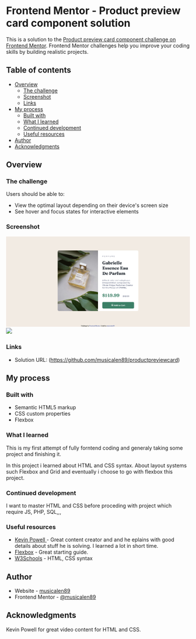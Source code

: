 # Frontend Mentor - Product preview card component solution

This is a solution to the [Product preview card component challenge on Frontend Mentor](https://www.frontendmentor.io/challenges/product-preview-card-component-GO7UmttRfa). Frontend Mentor challenges help you improve your coding skills by building realistic projects. 

## Table of contents

- [Overview](#overview)
  - [The challenge](#the-challenge)
  - [Screenshot](#screenshot)
  - [Links](#links)
- [My process](#my-process)
  - [Built with](#built-with)
  - [What I learned](#what-i-learned)
  - [Continued development](#continued-development)
  - [Useful resources](#useful-resources)
- [Author](#author)
- [Acknowledgments](#acknowledgments)


## Overview

### The challenge

Users should be able to:

- View the optimal layout depending on their device's screen size
- See hover and focus states for interactive elements

### Screenshot

![](./screenshot-desktop.png)
![](./screenshot-mobile.jpg)


### Links

- Solution URL: (https://github.com/musicalen89/productpreviewcard)

## My process

### Built with

- Semantic HTML5 markup
- CSS custom properties
- Flexbox

### What I learned

This is my first attempt of fully forntend coding and generaly taking some project and finishing it.

In this project i learned about HTML and CSS syntax. About layout systems such Flexbox and Grid and eventually
i choose to go with flexbox this project. 


### Continued development

I want to master HTML and CSS before proceding with project which require JS, PHP, SQL,,,


### Useful resources

- [Kevin Powell ](https://www.youtube.com/kepowob) -  Great content creator and and he eplains with good details about stuff he is solving. I learned a lot in short time.
- [Flexbox](https://css-tricks.com/snippets/css/a-guide-to-flexbox/) - Great starting guide.
- [W3Schools](https://www.w3schools.com/) - HTML, CSS syntax

## Author

- Website - [musicalen89](https://github.com/musicalen89)
- Frontend Mentor - [@musicalen89](https://www.frontendmentor.io/profile/musicalen89)



## Acknowledgments

Kevin Powell for great video content for HTML and CSS.
